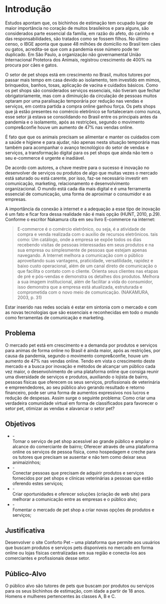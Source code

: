 # Introdução

 <p> Estudos apontam que, os bichinhos de estimação tem ocupado lugar de maior importância no coração de muitos brasileiros e para alguns, são considerados parte essencial da família, em razão do afeto, do carinho e das responsabilidades, são tratados como se fossem filhos. No último censo, o IBGE aponta que quase 48 milhões de domicílio no Brasil tem cães ou gatos, acredita-se que com a pandemia esse número pode ter duplicado. Em São Paulo, a organização não governamental União Internacional Protetora dos Animais, registrou crescimento de 400% na procura por cães e gatos.</p>
 <p> O setor de pet shops está em crescimento no Brasil, muitos tutores por passar mais tempo em casa devido ao isolamento, tem investido em mimos, brinquedos, banhos, tosas, aplicação de vacina e cuidados básicos. Como os pet shops são considerados serviços essenciais, não tiveram que fechar obrigatoriamente, mas com a diminuição da circulação de pessoas muitos optaram por uma paralisação temporária por redução nas vendas e serviços, em contra partida a compra online ganhou força. Os pets shops que já estão presentes no comércio eletrônico se fortaleceram como nunca, esse setor já estava se consolidando no Brasil entre os principais antes da pandemia e o isolamento, após as restrições, segundo o movimento compre&confie houve um aumento de 47% nas vendas online.</p>
<p> É fato que que os animais precisam se alimentar e manter os cuidados com a saúde e higiene e para ajudar, não apenas nesta situação temporária mas também para acompanhar o avanço tecnológico do setor de vendas e serviços, a transformação digital para os pet shops que ainda não tem o seu e-commerce é urgente e inadiável. 
<p> De acordo com autores, a chave mestre para o sucesso é inovação no desenvolver de serviços ou produtos de algo que muitas vezes o mercado está saturado ou está carente, por isso, faz-se necessário investir em comunicação, marketing, relacionamento e desenvolvimento organizacional. O mundo está cada dia mais digital e é uma ferramenta essencial de comunicação,  uma forma de aproximar o consumidor e as empresas.</p>
	<p> A importância da conexão à internet e a adequação a esse tipo de inovação é um fato e ficar fora dessa realidade não é mais opção (HUNT, 2010, p.29).
	Conforme o escritor Nakamura cita em seu livro E-commerce na internet:
 <blockquote>
   <p> E-commerce é o comércio eletrônico, ou seja, é a atividade de compra e venda realizada com o auxilio de recursos eletrônicos. tais   como: Um catálogo, onde a empresa se expõe todos os dias recebendo visitas de pessoas interessadas em seus produtos e na sua empresa ou simplesmente de pessoas que estejam apenas navegando. A Internet melhora a comunicação com o público aproveitando suas vantagens, praticidade, versatilidade, rapidez e baixo custo operacional, além de um canal direto de comunicação o que facilita o contato com o cliente. Orienta seus clientes nas etapas de pré e pós-vendas e demonstra os detalhes dos produtos. Melhora a sua imagem institucional, além de facilitar a vida do consumidor, isso demonstra que a empresa está atualizada, estruturada e comprometida com o novo meio de comunicação.    (NAKAMURA, 2003, p. 31)
</blockquote>

<p> Estar inserido nas redes sociais é estar em sintonia com o mercado e com as novas tecnologias que são essenciais e reconhecidas em todo o mundo como ferramentas de comunicação e marketing. </p>
  
## Problema

<p> O mercado pet está em crescimento e a demanda por produtos e serviços para animas de forma online no Brasil é ainda maior, após as restrições, por causa da pandemia, segundo o movimento compre&confie, houve um aumento de 47% nas vendas online. 
Tendo em vista o crescimento deste mercado e a busca por inovação e métodos de alcançar um público cada vez maior, o desenvolvimento de uma plataforma online que consiga reunir uma diversidade de serviços e produtos, auxiliando o lojista de bairro, pessoas físicas que oferecem os seus serviços, profissionais de veterinária e empreendedores, ao seu público alvo gerando resultado e retorno financeiro, pode ser uma forma de aumentos expressivos nos lucros e redução de despesas. 
Assim surge o seguinte problema: Como criar uma verdadeira comunidade virtual em forma de classificados para favorecer o setor pet, otimizar as vendas e alavancar o setor pet? </p>

## Objetivos
<ul>
<li>-</li> Tornar o serviço de pet shop acessível ao grande público e ampliar o alcance do comerciante de bairro;
Oferecer através de uma plataforma online os serviços de pessoa física, como hospedagem e creche para os tutores que precisam se ausentar e não tem como deixar seus animaizinhos;
<li>-</li>Conectar pessoas que precisam de adquirir produtos e serviços fornecidos por pet shops e clinicas veterinárias a pessoas que estão oferendo estes serviços; 
<li>-</li>Criar oportunidades e oferecer soluções (criação de web site) para  melhorar a comunicação entre as empresas e o público alvo;
<li>-</li>Fomentar o mercado de pet shop a criar novas opções de produtos e serviços;
</ul>

## Justificativa

<p> Desenvolver o site Conforto Pet – uma plataforma que permite aos usuários que buscam produtos e serviços pets disponíveis no mercado em forma online ou lojas físicas centralizadas em sua região e conecta-los aos comerciantes e profissionais desse setor. </p>

## Público-Alvo

<p> O público alvo são tutores de pets que buscam por produtos ou serviços para os seus bichinhos de estimação, com idade a partir de 18 anos. Homens e mulheres pertencentes às classes A, B e C. </p>
